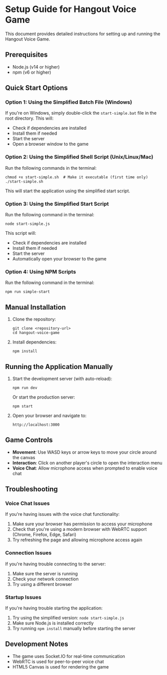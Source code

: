 # Setup Guide for Hangout Voice Game

This document provides detailed instructions for setting up and running the Hangout Voice Game.

## Prerequisites

- Node.js (v14 or higher)
- npm (v6 or higher)

## Quick Start Options

### Option 1: Using the Simplified Batch File (Windows)
If you're on Windows, simply double-click the `start-simple.bat` file in the root directory. This will:
- Check if dependencies are installed
- Install them if needed
- Start the server
- Open a browser window to the game

### Option 2: Using the Simplified Shell Script (Unix/Linux/Mac)
Run the following commands in the terminal:
```
chmod +x start-simple.sh  # Make it executable (first time only)
./start-simple.sh
```

This will start the application using the simplified start script.

### Option 3: Using the Simplified Start Script
Run the following command in the terminal:
```
node start-simple.js
```

This script will:
- Check if dependencies are installed
- Install them if needed
- Start the server
- Automatically open your browser to the game

### Option 4: Using NPM Scripts
Run the following command in the terminal:
```
npm run simple-start
```

## Manual Installation

1. Clone the repository:
   ```
   git clone <repository-url>
   cd hangout-voice-game
   ```

2. Install dependencies:
   ```
   npm install
   ```

## Running the Application Manually

1. Start the development server (with auto-reload):
   ```
   npm run dev
   ```

   Or start the production server:
   ```
   npm start
   ```

2. Open your browser and navigate to:
   ```
   http://localhost:3000
   ```

## Game Controls

- **Movement**: Use WASD keys or arrow keys to move your circle around the canvas
- **Interaction**: Click on another player's circle to open the interaction menu
- **Voice Chat**: Allow microphone access when prompted to enable voice chat

## Troubleshooting

### Voice Chat Issues

If you're having issues with the voice chat functionality:

1. Make sure your browser has permission to access your microphone
2. Check that you're using a modern browser with WebRTC support (Chrome, Firefox, Edge, Safari)
3. Try refreshing the page and allowing microphone access again

### Connection Issues

If you're having trouble connecting to the server:

1. Make sure the server is running
2. Check your network connection
3. Try using a different browser

### Startup Issues

If you're having trouble starting the application:

1. Try using the simplified version: `node start-simple.js`
2. Make sure Node.js is installed correctly
3. Try running `npm install` manually before starting the server

## Development Notes

- The game uses Socket.IO for real-time communication
- WebRTC is used for peer-to-peer voice chat
- HTML5 Canvas is used for rendering the game 